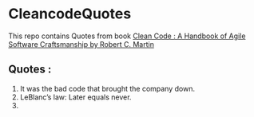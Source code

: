# CleancodeQuotes
This repo contains Quotes from book [Clean Code : A Handbook of Agile Software Craftsmanship by Robert C. Martin][1]


## Quotes :

1. It was the bad code that brought the company down.  
2. LeBlanc’s law: Later equals never.  
3. 



[1]: https://www.amazon.com/gp/product/B001GSTOAM
